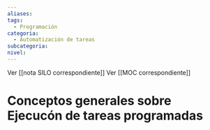 ```yaml
---
aliases: 
tags:
  - Programación
categoria:
  - Automatización de tareas
subcategoria: 
nivel:
---
```


Ver [[nota SILO correspondiente]]
Ver [[MOC correspondiente]]

# Conceptos generales sobre  Ejecucón de tareas programadas



# 

```

```






